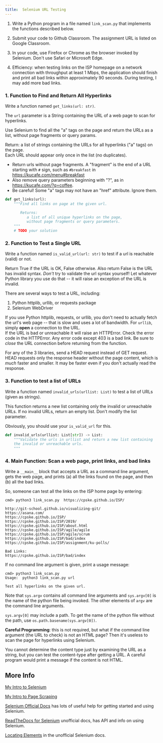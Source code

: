 ```yaml
---
title:  Selenium URL Testing
---
```


1. Write a Python program in a file named `link_scan.py` that implements the functions described below.

2. Submit your code to Github Classroom. The assignment URL is listed on Google Classroom.

3. In your code, use Firefox or Chrome as the browser invoked by Selenium.  Don't use Safari or Microsoft Edge.

4. Efficiency: when testing links on the ISP homepage on a network connection with throughput at least 1 Mbps, the application should finish and print all bad links within approximately 90 seconds.  During testing, I may add more bad links.


### 1. Function to Find and Return All Hyperlinks

Write a function named `get_links(url: str)`.

The `url` parameter is a String containing the URL
of a web page to scan for hyperlinks.

Use Selenium to find all the "a" tags on the page and
return the URLs as a list, without page fragments or query params.

Return: a list of strings containing the URLs
for all hyperlinks ("a" tags) on the page.  
Each URL should appear only once in the list (no duplicates).
* Return urls without page fragments. A "fragment" is the end of a URL starting with `#` sign, such as `#breakfast` in https://kucafe.com/menu#breakfast
* Also remove query parameters beginning with "?", as in https://kucafe.com/?q=coffee.
* Be careful! Some "a" tags may not have an "href" attribute. Ignore them.

```python
def get_links(url):
    """Find all links on page at the given url.

       Returns:
          a list of all unique hyperlinks on the page,
          without page fragments or query parameters.
    """
    # TODO your solution
```


### 2. Function to Test a Single URL 

Write a function named `is_valid_url(url: str)` to test if
a url is reachable (valid) or not.

Return True if the URL is OK, False otherwise.
Also return False is the URL has invalid syntax. *Don't* try
to validate the url syntax yourself! Let whatever Python library
you use do that -- it will raise an exception of the URL is invalid.

There are several ways to test a URL, including:

1. Python httplib, urllib, or requests package
2. Selenium WebDriver 

If you use Python httplib, requests, or urllib, you don't need to actually
fetch the url's web page -- that is slow and uses a lot of bandwidth.
For `urllib`, simply **open** a connection to the URL.  
If the URL is bad or unreachable it will raise an HTTPError. Check the error 
code in the HTTPError.  Any error code except 403 is a bad link.
Be sure to *close* the URL connection before returning from the function.

For any of the 3 libraries, send a HEAD request instead of GET request. 
HEAD requests only the response header without the page content, 
which is *much* faster and smaller. It may be faster even if you don't
actually read the response.


### 3. Function to test a list of URLs

Write a function named `invalid_urls(urllist: List)`
to test a list of URLs (given as strings).

This function returns a new list containing only the invalid or unreachable URLs.
If no invalid URLs, return an empty list. Don't modify the list parameter.

Obviously, you should use your `is_valid_url` for this.

```python
def invalid_urls(urllist: List[str]) -> List:
    """Validate the urls in urllist and return a new list containing
    the invalid or unreachable urls.
    """
```

### 4. Main Function: Scan a web page, print links, and bad links

Write a `__main__` block that accepts a URL as a command line
argument, gets the web page, and prints (a) all the links found
on the page, and then (b) all the bad links.

So, someone can test all the links on the ISP home page by entering:

```
cmd> python3 link_scan.py  https://cpske.github.io/ISP/

http://git-school.github.io/visualizing-git/
https://asana.com/
https://cpske.github.io/ISP/ 
https://cpske.github.io/ISP/2019/ 
https://cpske.github.io/ISP/about.html 
https://cpske.github.io/ISP/agile/agile 
https://cpske.github.io/ISP/agile/scrum 
https://cpske.github.io/ISP/bad/index
https://cpske.github.io/ISP/assignment/ku-polls/ 

Bad Links:
https://cpske.github.io/ISP/bad/index 
```

If no command line argument is given, print a usage message:

```
cmd> python3 link_scan.py
Usage:  python3 link_scan.py url

Test all hyperlinks on the given url.
```

Note that `sys.argv` contains all command line arguments and
`sys.argv[0]` is the name of the python file being invoked.
The other elements of `argv` are the command line arguments.

`sys.argv[0]` may include a path.
To get the name of the python file without the path, 
use `os.path.basename(sys.argv[0])`.

**Careful Programming**: this is not required, but what if the command
line argument (the URL to check) is not an HTML page?
Then it's useless to scan the page for hyperlinks using Selenium.

You cannot determine the content type just by examining the URL as a string,
but you can test the content-type after getting a URL.
A careful program would print a message if the content is not HTML.


## More Info

[My Intro to Selenium](/ISP/testing/Selenium-intro)

[My Intro to Page Scraping](/ISP/testing/Selenium-scraping)

[Selenium Official Docs](https://www.selenium.dev/documentation/) has lots of useful help for getting started and using Selenium.

[ReadTheDocs for Selenium](https://selenium-python.readthedocs.io/api.html) unofficial docs, has API and info on using Selenium.

[Locating Elements](https://selenium-python.readthedocs.io/locating-elements.html) in the unofficial Selenium docs.

